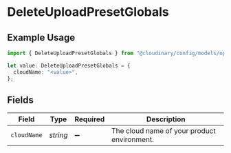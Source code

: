 # DeleteUploadPresetGlobals

## Example Usage

```typescript
import { DeleteUploadPresetGlobals } from "@cloudinary/config/models/operations";

let value: DeleteUploadPresetGlobals = {
  cloudName: "<value>",
};
```

## Fields

| Field                                       | Type                                        | Required                                    | Description                                 |
| ------------------------------------------- | ------------------------------------------- | ------------------------------------------- | ------------------------------------------- |
| `cloudName`                                 | *string*                                    | :heavy_minus_sign:                          | The cloud name of your product environment. |